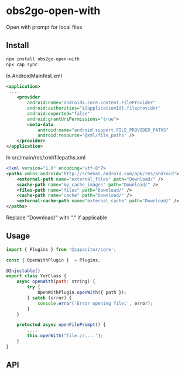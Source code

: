 # obs2go-open-with

Open with prompt for local files

## Install

```bash
npm install obs2go-open-with
npx cap sync
```

In AndroidMainfest.xml
```xml
<application>
 ....
    <provider
        android:name="androidx.core.content.FileProvider"
        android:authorities="${applicationId}.fileprovider"
        android:exported="false"
        android:grantUriPermissions="true">
        <meta-data
            android:name="android.support.FILE_PROVIDER_PATHS"
            android:resource="@xml/file_paths" />
    </provider>
</application>
```

In src/main/res/xml/filepaths.xml

```xml
<?xml version="1.0" encoding="utf-8"?>
<paths xmlns:android="http://schemas.android.com/apk/res/android">
    <external-path name="external_files" path="Download/" />
    <cache-path name="my_cache_images" path="Download/" />
    <files-path name="files" path="Download/" />
    <cache-path name="cache" path="Download/" />
    <external-cache-path name="external_cache" path="Download/" />
</paths>
```

Replace "Download/" with "." if applicable

## Usage 

```javascript
import { Plugins } from '@capacitor/core';

const { OpenWithPlugin }  = Plugins;

@Injectable()
export class YorClass {
    async openWith(path: string) {
        try {
            OpenWithPlugin.openWith({ path });
        } catch (error) {
            console.error('Error opening file:', error);
        }
    }

    protected async openFilePrompt() {
        ....
        this.openWith("file://....");
    }
}
```

## API

<docgen-index></docgen-index>

<docgen-api>
<!-- run docgen to generate docs from the source -->
<!-- More info: https://github.com/ionic-team/capacitor-docgen -->
</docgen-api>
